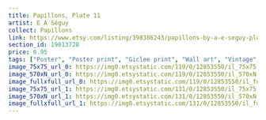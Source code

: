 ```yaml
---
title: Papillons, Plate 11
artist: E A Séguy
collect: Papillons
link: https://www.etsy.com/listing/398386243/papillons-by-a-e-seguy-plate-11-nature?utm_source=thedoveandtheseagull&utm_medium=api&utm_campaign=api
section_id: 19013728
price: 6.95
tags: ["Poster", "Poster print", "Giclee print", "Wall art", "Vintage", "Watercolour", "Nature", "Botanical art", "Wildlife", "Nature print", "Butterfly print", "Butterfly art", "Butterfly poster"]
image_75x75_url_0: https://img0.etsystatic.com/119/0/12853550/il_75x75.985073396_104h.jpg
image_570xN_url_0: https://img0.etsystatic.com/119/0/12853550/il_570xN.985073396_104h.jpg
image_fullxfull_url_0: https://img0.etsystatic.com/119/0/12853550/il_fullxfull.985073396_104h.jpg
image_75x75_url_1: https://img0.etsystatic.com/131/0/12853550/il_75x75.985073420_1sw6.jpg
image_570xN_url_1: https://img0.etsystatic.com/131/0/12853550/il_570xN.985073420_1sw6.jpg
image_fullxfull_url_1: https://img0.etsystatic.com/131/0/12853550/il_fullxfull.985073420_1sw6.jpg
---
```



